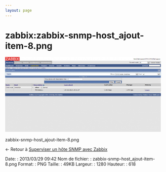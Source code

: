```yaml
---
layout: page
---
```


zabbix:zabbix-snmp-host\_ajout-item-8.png
=========================================

[![zabbix-snmp-host\_ajout-item-8.png](../../assets/media/zabbix/zabbix-snmp-host_ajout-item-8.png@cache=&w=900&h=434 "zabbix-snmp-host_ajout-item-8.png")](../../assets/media/zabbix/zabbix-snmp-host_ajout-item-8.png@cache= "Afficher le fichier original")

zabbix-snmp-host\_ajout-item-8.png

← Retour à [Superviser un hôte SNMP avec
Zabbix](../../zabbix/zabbix-snmp-host.html "zabbix:zabbix-snmp-host")

Date:
:   2013/03/29 09:42
Nom de fichier:
:   zabbix-snmp-host\_ajout-item-8.png
Format:
:   PNG
Taille:
:   49KB
Largeur:
:   1280
Hauteur:
:   618

